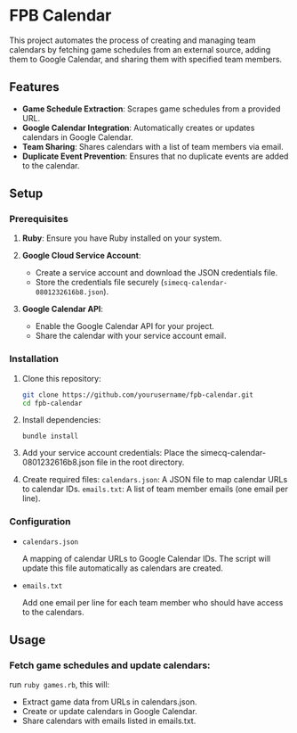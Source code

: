 # FPB Calendar

This project automates the process of creating and managing team calendars by fetching game schedules from an external source, adding them to Google Calendar, and sharing them with specified team members.

## Features

- **Game Schedule Extraction**: Scrapes game schedules from a provided URL.
- **Google Calendar Integration**: Automatically creates or updates calendars in Google Calendar.
- **Team Sharing**: Shares calendars with a list of team members via email.
- **Duplicate Event Prevention**: Ensures that no duplicate events are added to the calendar.

## Setup

### Prerequisites

1. **Ruby**: Ensure you have Ruby installed on your system.
2. **Google Cloud Service Account**:

   - Create a service account and download the JSON credentials file.
   - Store the credentials file securely (`simecq-calendar-0801232616b8.json`).

3. **Google Calendar API**:
   - Enable the Google Calendar API for your project.
   - Share the calendar with your service account email.

### Installation

1. Clone this repository:

   ```bash
   git clone https://github.com/yourusername/fpb-calendar.git
   cd fpb-calendar
   ```

2. Install dependencies:

   `bundle install`

3. Add your service account credentials:
   Place the simecq-calendar-0801232616b8.json file in the root directory.

4. Create required files:
   `calendars.json`: A JSON file to map calendar URLs to calendar IDs.
   `emails.txt`: A list of team member emails (one email per line).

### Configuration

- `calendars.json`

  A mapping of calendar URLs to Google Calendar IDs. The script will update this file automatically as calendars are created.

- `emails.txt`

  Add one email per line for each team member who should have access to the calendars.

## Usage

### Fetch game schedules and update calendars:

run `ruby games.rb`, this will:

- Extract game data from URLs in calendars.json.
- Create or update calendars in Google Calendar.
- Share calendars with emails listed in emails.txt.

